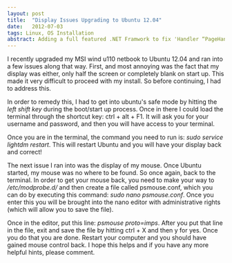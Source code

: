 ```yaml
---
layout: post
title:  "Display Issues Upgrading to Ubuntu 12.04"
date:   2012-07-03
tags: Linux, OS Installation
abstract: Adding a full featured .NET Framwork to fix 'Handler “PageHandlerFactory-Integrated” has a bad module “ManagedPipelineHandler” in its module list'
---
```

I recently upgraded my MSI wind u110 netbook to Ubuntu 12.04 and ran into a few issues along that way. First, and most annoying was the fact that my display was either, only half the screen or completely blank on start up. This made it very difficult to proceed with my install. So before continuing, I had to address this. 

In order to remedy this, I had to get into ubuntu's safe mode by hitting the *left shift key* during the boot/start up process. Once in there I could load the terminal through the shortcut key: ctrl + alt + F1. It will ask you for your username and password, and then you will have access to your terminal. 

Once you are in the terminal, the command you need to run is: *sudo service lightdm restart*. This will restart Ubuntu and you will have your display back and correct! 

The next issue I ran into was the display of my mouse. Once Ubuntu started, my mouse was no where to be found. So once again, back to the terminal. In order to get your mouse back, you need to make your way to */etc/modprobe.d/* and then create a file called psmouse.conf, which you can do by executing this command: *sudo nano psmouse.conf*. Once you enter this you will be brought into the nano editor with administrative rights (which will allow you to save the file). 

Once in the editor, put this line: *psmouse proto=imps*. After you put that line in the file, exit and save the file by hitting ctrl + X and then y for yes. Once you do that you are done. Restart your computer and you should have gained mouse control back. I hope this helps and if you have any more helpful hints, please comment.